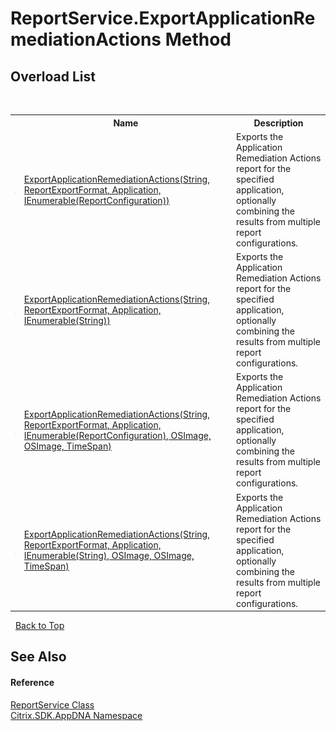# ReportService.ExportApplicationRemediationActions Method 
 


## Overload List
&nbsp;<table><tr><th></th><th>Name</th><th>Description</th></tr><tr><td>![Public method](media/pubmethod.gif "Public method")</td><td><a href="9d5b1695-245c-7a8d-f452-27429932ae4b">ExportApplicationRemediationActions(String, ReportExportFormat, Application, IEnumerable(ReportConfiguration))</a></td><td>
Exports the Application Remediation Actions report for the specified application, optionally combining the results from multiple report configurations.</td></tr><tr><td>![Public method](media/pubmethod.gif "Public method")</td><td><a href="1e9b67ea-7f0b-9b6a-dec7-e7af5305ddbe">ExportApplicationRemediationActions(String, ReportExportFormat, Application, IEnumerable(String))</a></td><td>
Exports the Application Remediation Actions report for the specified application, optionally combining the results from multiple report configurations.</td></tr><tr><td>![Public method](media/pubmethod.gif "Public method")</td><td><a href="260b269b-1250-1374-8852-3c29af61beee">ExportApplicationRemediationActions(String, ReportExportFormat, Application, IEnumerable(ReportConfiguration), OSImage, OSImage, TimeSpan)</a></td><td>
Exports the Application Remediation Actions report for the specified application, optionally combining the results from multiple report configurations.</td></tr><tr><td>![Public method](media/pubmethod.gif "Public method")</td><td><a href="8933ccef-b1c2-9b82-ceb8-f07d0335ce81">ExportApplicationRemediationActions(String, ReportExportFormat, Application, IEnumerable(String), OSImage, OSImage, TimeSpan)</a></td><td>
Exports the Application Remediation Actions report for the specified application, optionally combining the results from multiple report configurations.</td></tr></table>&nbsp;
<a href="#reportservice.exportapplicationremediationactions-method">Back to Top</a>

## See Also


#### Reference
<a href="9e51be1a-2f54-b974-0f38-360e4e12cb6d">ReportService Class</a><br /><a href="fe2d265b-410b-8b11-1eb4-a790e0b062bf">Citrix.SDK.AppDNA Namespace</a><br />